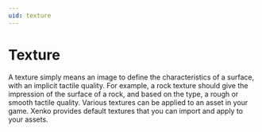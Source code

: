 ```yaml
---
uid: texture
---
```


# Texture

A texture simply means an image to define the characteristics of a surface, with an implicit tactile quality. For example, a rock texture should give the impression of the surface of a rock, and based on the type, a rough or smooth tactile quality. Various textures can be applied to an asset in your game. Xenko provides default textures that you can import and apply to your assets.